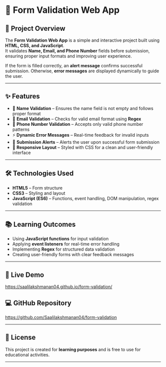 
# 📝 Form Validation Web App

## 📌 Project Overview
The **Form Validation Web App** is a simple and interactive project built using **HTML, CSS, and JavaScript**.  
It validates **Name, Email, and Phone Number** fields before submission, ensuring proper input formats and improving user experience.  

If the form is filled correctly, an **alert message** confirms successful submission. Otherwise, **error messages** are displayed dynamically to guide the user.

---

## ✨ Features
- 🧑 **Name Validation** – Ensures the name field is not empty and follows proper format  
- 📧 **Email Validation** – Checks for valid email format using **Regex**  
- 📱 **Phone Number Validation** – Accepts only valid phone number patterns  
- ⚡ **Dynamic Error Messages** – Real-time feedback for invalid inputs  
- 🚨 **Submission Alerts** – Alerts the user upon successful form submission  
- 🎨 **Responsive Layout** – Styled with CSS for a clean and user-friendly interface  

---

## 🛠️ Technologies Used
- **HTML5** – Form structure  
- **CSS3** – Styling and layout  
- **JavaScript (ES6)** – Functions, event handling, DOM manipulation, regex validation  

---

## 📚 Learning Outcomes
- Using **JavaScript functions** for input validation  
- Applying **event listeners** for real-time error handling  
- Implementing **Regex** for structured data validation  
- Creating user-friendly forms with clear feedback messages  

---

## 🚀 Live Demo
https://saalilakshmanan04.github.io/form-validation/


## 💻 GitHub Repository
https://github.com/Saalilakshmanan04/form-validation


---

## 📄 License
This project is created for **learning purposes** and is free to use for educational activities.  

---
